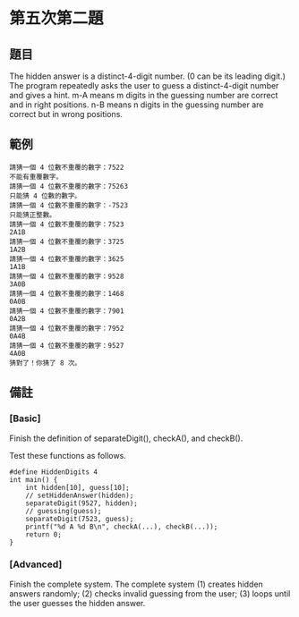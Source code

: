 # 第五次第二題
## 題目
The hidden answer is a distinct-4-digit number. (0 can be its leading digit.)
The program repeatedly asks the user to guess a distinct-4-digit number and gives a hint.
m-A means m digits in the guessing number are correct and in right positions.
n-B means n digits in the guessing number are correct but in wrong positions.
## 範例
```
請猜一個 4 位數不重覆的數字：7522
不能有重覆數字。
請猜一個 4 位數不重覆的數字：75263
只能猜 4 位數的數字。
請猜一個 4 位數不重覆的數字：-7523
只能猜正整數。
請猜一個 4 位數不重覆的數字：7523
2A1B
請猜一個 4 位數不重覆的數字：3725
1A2B
請猜一個 4 位數不重覆的數字：3625
1A1B
請猜一個 4 位數不重覆的數字：9528
3A0B
請猜一個 4 位數不重覆的數字：1468
0A0B
請猜一個 4 位數不重覆的數字：7901
0A2B
請猜一個 4 位數不重覆的數字：7952
0A4B
請猜一個 4 位數不重覆的數字：9527
4A0B
猜對了！你猜了 8 次。
```
## 備註
### [Basic]
Finish the definition of separateDigit(), checkA(), and checkB().

Test these functions as follows.
```
#define HiddenDigits 4
int main() {
    int hidden[10], guess[10];
    // setHiddenAnswer(hidden);
    separateDigit(9527, hidden);
    // guessing(guess);
    separateDigit(7523, guess);
    printf("%d A %d B\n", checkA(...), checkB(...));
    return 0;
}
```

### [Advanced]
Finish the complete system.
The complete system (1) creates hidden answers randomly; (2) checks invalid guessing from the user; (3) loops until the user guesses the hidden answer.